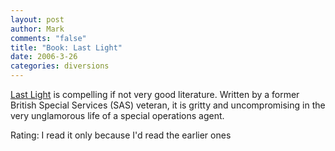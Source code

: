 ```yaml
--- 
layout: post
author: Mark
comments: "false"
title: "Book: Last Light"
date: 2006-3-26
categories: diversions
---
```

<a href="http://www.amazon.com/gp/product/074340629X/qid=1143427562/sr=2-3/ref=pd_bbs_b_2_3/103-1777557-8386232?s=books&v=glance&n=283155" title="Last Light">Last Light</a> is compelling if not very good literature. Written by a former British Special Services (SAS) veteran, it is gritty and uncompromising in the very unglamorous life of a special operations agent.

Rating: I read it only because I'd read the earlier ones
